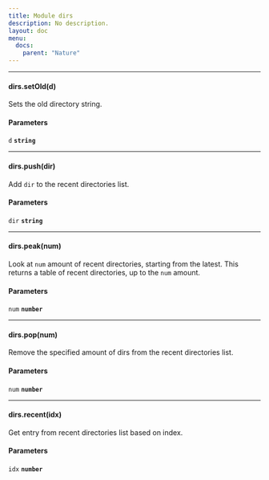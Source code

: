 ```yaml
---
title: Module dirs
description: No description.
layout: doc
menu:
  docs:
    parent: "Nature"
---
```


<hr>
<div id='setOld'>
<h4 class='heading'>
dirs.setOld(d)
<a href="#setOld" class='heading-link'>
	<i class="fas fa-paperclip"></i>
</a>
</h4>

Sets the old directory string.
#### Parameters
`d` **`string`**  


</div>

<hr>
<div id='push'>
<h4 class='heading'>
dirs.push(dir)
<a href="#push" class='heading-link'>
	<i class="fas fa-paperclip"></i>
</a>
</h4>

Add `dir` to the recent directories list.
#### Parameters
`dir` **`string`**  


</div>

<hr>
<div id='peak'>
<h4 class='heading'>
dirs.peak(num)
<a href="#peak" class='heading-link'>
	<i class="fas fa-paperclip"></i>
</a>
</h4>

Look at `num` amount of recent directories, starting from the latest.
This returns  a table of recent directories, up to the `num` amount.
#### Parameters
`num` **`number`**  


</div>

<hr>
<div id='pop'>
<h4 class='heading'>
dirs.pop(num)
<a href="#pop" class='heading-link'>
	<i class="fas fa-paperclip"></i>
</a>
</h4>

Remove the specified amount of dirs from the recent directories list.
#### Parameters
`num` **`number`**  


</div>

<hr>
<div id='recent'>
<h4 class='heading'>
dirs.recent(idx)
<a href="#recent" class='heading-link'>
	<i class="fas fa-paperclip"></i>
</a>
</h4>

Get entry from recent directories list based on index.
#### Parameters
`idx` **`number`**  


</div>


